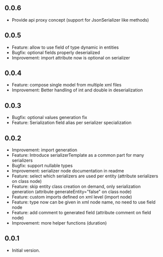 ## 0.0.6

- Provide api proxy concept (support for JsonSerializer like methods)

## 0.0.5

- Feature: allow to use field of type dynamic in entities
- Bugfix: optional fields properly deserialized
- Improvement: import attribute now is optional on serializer

## 0.0.4

- Feature: compose single model from multiple xml files
- Improvement: Better handling of int and double in deserialization

## 0.0.3

- Bugfix: optional values generation fix
- Feature: Serialization field alias per serializer specialization

## 0.0.2

- Improvement: import generation
- Feature: Introduce serializerTemplate as a common part for many serializers
- Bugfix: support nullable types
- Improvement: serializer node documentation in readme
- Feature: select which serializers are used per entity (attribute serializers on class node)
- Feature: skip entity class creation on demand, only serialization generation (attribute generateEntity="false" on class node)
- Feature: custom imports defined on xml level (import node)
- Feature: type now can be given in xml node name, no need to use field node
- Feature: add comment to generated field (attribute comment on field node)
- Improvement: more helper functions (duration)

## 0.0.1

- Initial version.
